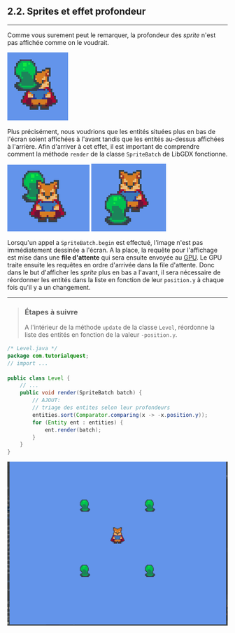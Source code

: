 ## 2.2. Sprites et effet profondeur
---

Comme vous surement peut le remarquer, la profondeur des *sprite* n'est pas affichée comme on le voudrait.

![](./resources/sprite-no-depth.png)

Plus précisément, nous voudrions que les entités situées plus en bas de l'écran soient affichées à l'avant tandis que les entités au-dessus affichées à l'arrière. Afin d'arriver à cet effet, il est important de comprendre comment la méthode `render` de la classe `SpriteBatch` de LibGDX fonctionne.

![](./resources/sprite-depth.png) ![](./resources/sprite-depth-back.png) 

Lorsqu'un appel a `SpriteBatch.begin` est effectué, l'image n'est pas immédiatement dessinée a l'écran. A la place, la requête pour l'affichage est mise dans une **file d'attente** qui sera ensuite envoyée au [GPU](../glossary/glossary.md#Carte-Graphique). Le GPU traite ensuite les requêtes en ordre d'arrivée dans la file d'attente. Donc dans le but d'afficher les *sprite* plus en bas a l'avant, il sera nécessaire de réordonner les entités dans la liste en fonction de leur `position.y` à chaque fois qu'il y a un changement. 

---
> ### Étapes à suivre
> A l'intérieur de la méthode `update` de la classe `Level`, réordonne la liste des entités en fonction de la valeur `-position.y`.

```java
/* Level.java */
package com.tutorialquest;
// import ...

public class Level {
    // ...
    public void render(SpriteBatch batch) {
        // AJOUT:
        // triage des entites selon leur profondeurs
        entities.sort(Comparator.comparing(x -> -x.position.y));
        for (Entity ent : entities) {
            ent.render(batch);
        }
    }
}
```

![](./resources/working-depth.gif) 